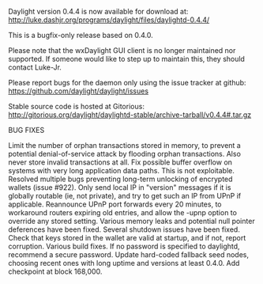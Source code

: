 Daylight version 0.4.4 is now available for download at:
http://luke.dashjr.org/programs/daylight/files/daylightd-0.4.4/

This is a bugfix-only release based on 0.4.0.

Please note that the wxDaylight GUI client is no longer maintained nor supported. If someone would like to step up to maintain this, they should contact Luke-Jr.

Please report bugs for the daemon only using the issue tracker at github:
https://github.com/daylight/daylight/issues

Stable source code is hosted at Gitorious:
http://gitorious.org/daylight/daylightd-stable/archive-tarball/v0.4.4#.tar.gz

BUG FIXES

Limit the number of orphan transactions stored in memory, to prevent a potential denial-of-service attack by flooding orphan transactions. Also never store invalid transactions at all.
Fix possible buffer overflow on systems with very long application data paths. This is not exploitable.
Resolved multiple bugs preventing long-term unlocking of encrypted wallets (issue #922).
Only send local IP in "version" messages if it is globally routable (ie, not private), and try to get such an IP from UPnP if applicable.
Reannounce UPnP port forwards every 20 minutes, to workaround routers expiring old entries, and allow the -upnp option to override any stored setting.
Various memory leaks and potential null pointer deferences have been
fixed.
Several shutdown issues have been fixed.
Check that keys stored in the wallet are valid at startup, and if not,
report corruption.
Various build fixes.
If no password is specified to daylightd, recommend a secure password.
Update hard-coded fallback seed nodes, choosing recent ones with long uptime and versions at least 0.4.0.
Add checkpoint at block 168,000.

